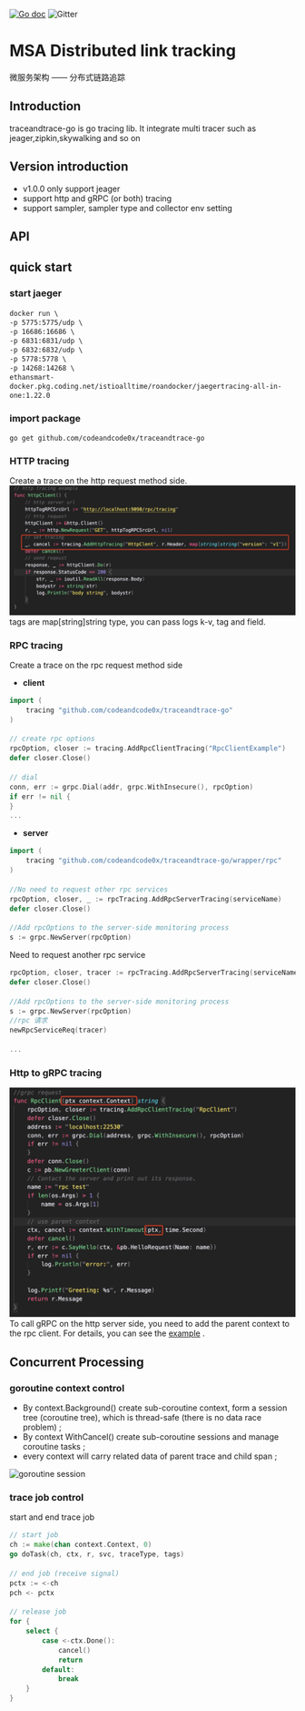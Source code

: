 [![Go doc](https://img.shields.io/badge/go.dev-reference-brightgreen?logo=go&logoColor=white&style=flat)](https://pkg.go.dev/github.com/codeandcode0x/traceandtrace-go)
![Gitter](https://img.shields.io/gitter/room/codeandcode0x/traceandtrace-go)


# MSA Distributed link tracking
微服务架构 —— 分布式链路追踪

## Introduction
traceandtrace-go is go tracing lib. It integrate multi tracer such as jeager,zipkin,skywalking and so on <br>

## Version introduction
- v1.0.0 only support jeager 
- support http and gRPC (or both) tracing
- support sampler, sampler type and collector env setting

## API


## quick start

### start jaeger

```shell
docker run \
-p 5775:5775/udp \
-p 16686:16686 \
-p 6831:6831/udp \
-p 6832:6832/udp \
-p 5778:5778 \
-p 14268:14268 \
ethansmart-docker.pkg.coding.net/istioalltime/roandocker/jaegertracing-all-in-one:1.22.0

```

### import package

```shell
go get github.com/codeandcode0x/traceandtrace-go
```

### HTTP tracing

Create a trace on the http request method side.
![http to grpc client](wiki/imgs/http_client.jpg)
tags are map[string]string type, you can pass logs k-v, tag and field.


### RPC tracing
Create a trace on the rpc request method side

- **client**

```go
import (
    tracing "github.com/codeandcode0x/traceandtrace-go"
)

// create rpc options
rpcOption, closer := tracing.AddRpcClientTracing("RpcClientExample")
defer closer.Close()

// dial
conn, err := grpc.Dial(addr, grpc.WithInsecure(), rpcOption)
if err != nil {
}
...
```
- **server**

```go
import (
    tracing "github.com/codeandcode0x/traceandtrace-go/wrapper/rpc"
)

//No need to request other rpc services
rpcOption, closer, _ := rpcTracing.AddRpcServerTracing(serviceName)
defer closer.Close()

//Add rpcOptions to the server-side monitoring process
s := grpc.NewServer(rpcOption)

```

Need to request another rpc service

```go
rpcOption, closer, tracer := rpcTracing.AddRpcServerTracing(serviceName)
defer closer.Close()

//Add rpcOptions to the server-side monitoring process
s := grpc.NewServer(rpcOption)
//rpc 请求
newRpcServiceReq(tracer)

...
```

### Http to gRPC tracing
![http to grpc client](wiki/imgs/httptogrpc_client.jpg)
To call gRPC on the http server side, you need to add the parent context to the rpc client. For details, you can see the [example](example/http/httpServer.go) .

## Concurrent Processing
### goroutine context control

- By context.Background() create sub-coroutine context, form a session tree (coroutine tree), which is thread-safe (there is no data race problem) ;
- By context WithCancel() create sub-coroutine sessions and manage coroutine tasks ;
- every context will carry related data of parent trace and child span ;

![goroutine session](https://images2018.cnblogs.com/blog/1048291/201806/1048291-20180629074859717-1555813847.png)

### trace job control
start and end trace job

```go
// start job
ch := make(chan context.Context, 0)
go doTask(ch, ctx, r, svc, traceType, tags)

// end job (receive signal)
pctx := <-ch
pch <- pctx

// release job
for {
    select {
        case <-ctx.Done():
            cancel()
            return
        default:
            break
    }
}
```






    